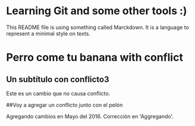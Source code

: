 Learning Git and some other tools :)
====================================

This README file is using something called Marckdown. It is a language to represent a minimal style on texts.

# Perro come tu banana with conflict

## Un subtítulo con conflicto3

Este es un cambio que no causa conflicto.

##Voy a agregar un conflicto junto con el pelón

Agregando cambios en Mayo del 2016. Corrección en 'Aggregando'.

